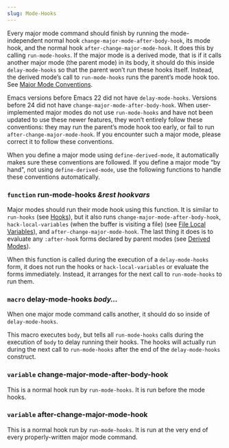 ```yaml
---
slug: Mode-Hooks
---
```


Every major mode command should finish by running the mode-independent normal hook `change-major-mode-after-body-hook`, its mode hook, and the normal hook `after-change-major-mode-hook`. It does this by calling `run-mode-hooks`. If the major mode is a derived mode, that is if it calls another major mode (the parent mode) in its body, it should do this inside `delay-mode-hooks` so that the parent won’t run these hooks itself. Instead, the derived mode’s call to `run-mode-hooks` runs the parent’s mode hook too. See [Major Mode Conventions](/docs/elisp/Major-Mode-Conventions).

Emacs versions before Emacs 22 did not have `delay-mode-hooks`. Versions before 24 did not have `change-major-mode-after-body-hook`. When user-implemented major modes do not use `run-mode-hooks` and have not been updated to use these newer features, they won’t entirely follow these conventions: they may run the parent’s mode hook too early, or fail to run `after-change-major-mode-hook`. If you encounter such a major mode, please correct it to follow these conventions.

When you define a major mode using `define-derived-mode`, it automatically makes sure these conventions are followed. If you define a major mode “by hand", not using `define-derived-mode`, use the following functions to handle these conventions automatically.

### <span className="tag function">`function`</span> **run-mode-hooks** *\&rest hookvars*

Major modes should run their mode hook using this function. It is similar to `run-hooks` (see [Hooks](/docs/elisp/Hooks)), but it also runs `change-major-mode-after-body-hook`, `hack-local-variables` (when the buffer is visiting a file) (see [File Local Variables](/docs/elisp/File-Local-Variables)), and `after-change-major-mode-hook`. The last thing it does is to evaluate any `:after-hook` forms declared by parent modes (see [Derived Modes](/docs/elisp/Derived-Modes)).

When this function is called during the execution of a `delay-mode-hooks` form, it does not run the hooks or `hack-local-variables` or evaluate the forms immediately. Instead, it arranges for the next call to `run-mode-hooks` to run them.

### <span className="tag macro">`macro`</span> **delay-mode-hooks** *body…*

When one major mode command calls another, it should do so inside of `delay-mode-hooks`.

This macro executes `body`, but tells all `run-mode-hooks` calls during the execution of `body` to delay running their hooks. The hooks will actually run during the next call to `run-mode-hooks` after the end of the `delay-mode-hooks` construct.

### <span className="tag variable">`variable`</span> **change-major-mode-after-body-hook**

This is a normal hook run by `run-mode-hooks`. It is run before the mode hooks.

### <span className="tag variable">`variable`</span> **after-change-major-mode-hook**

This is a normal hook run by `run-mode-hooks`. It is run at the very end of every properly-written major mode command.
